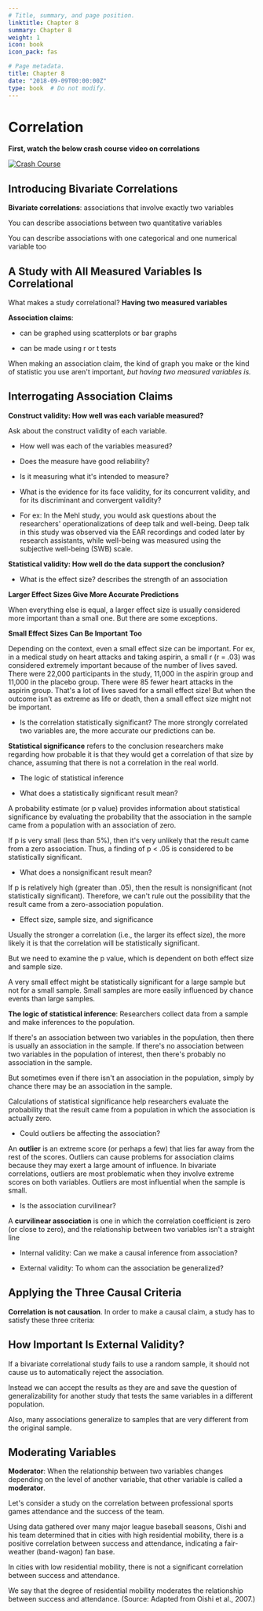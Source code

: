```yaml
---
# Title, summary, and page position.
linktitle: Chapter 8
summary: Chapter 8
weight: 1
icon: book
icon_pack: fas

# Page metadata.
title: Chapter 8
date: "2018-09-09T00:00:00Z"
type: book  # Do not modify.
---
```


# Correlation

**First, watch the below crash course video on correlations**

[![Crash Course](https://img.youtube.com/vi/GtV-VYdNt_g/0.jpg)](http://www.youtube.com/watch?v=GtV-VYdNt_g "Correlation Crash Course")


## Introducing Bivariate Correlations

**Bivariate correlations**: associations that involve exactly two variables

You can describe associations between two quantitative variables

You can describe associations with one categorical and one numerical variable too

## A Study with All Measured Variables Is Correlational

What makes a study correlational? **Having two measured variables**

**Association claims**: 

* can be graphed using scatterplots or bar graphs

* can be made using r or t tests

When making an association claim, the kind of graph you make or the kind of statistic you use aren't important, *but having two measured variables is.*

## Interrogating Association Claims

**Construct validity: How well was each variable measured?**

Ask about the construct validity of each variable.

* How well was each of the variables measured?

* Does the measure have good reliability? 

* Is it measuring what it's intended to measure? 

* What is the evidence for its face validity, for its concurrent validity, and for its discriminant and convergent validity?

* For ex: In the Mehl study, you would ask questions about the researchers' operationalizations of deep talk and well-being. Deep talk in this study was observed via the EAR recordings and coded later by research assistants, while well-being was measured using the subjective well-being (SWB) scale.





**Statistical validity: How well do the data support the conclusion?**

* What is the effect size? describes the strength of an association


**Larger Effect Sizes Give More Accurate Predictions** 

When everything else is equal, a larger effect size is usually considered more important than a small one. But there are some exceptions.

**Small Effect Sizes Can Be Important Too**

Depending on the context, even a small effect size can be important. 
For ex, in a medical study on heart attacks and taking aspirin, a small r (r = .03) was considered extremely important because of the number of lives saved. There were 22,000 participants in the study, 11,000 in the aspirin group and 11,000 in the placebo group. There were 85 fewer heart attacks in the aspirin group. That's a lot of lives saved for a small effect size! But when the outcome isn't as extreme as life or death, then a small effect size might not be important.  

* Is the correlation statistically significant? The more strongly correlated two variables are, the more accurate our predictions can be.  

**Statistical significance** refers to the conclusion researchers make regarding how probable it is that they would get a correlation of that size by chance, assuming that there is not a correlation in the real world.

* The logic of statistical inference

* What does a statistically significant result mean?

A probability estimate (or p value) provides information about statistical significance by evaluating the probability that the association in the sample came from a population with an association of zero.
 
If p is very small (less than 5%), then it's very unlikely that the result came from a zero association. 
Thus, a finding of p < .05 is considered to be statistically significant.

* What does a nonsignificant result mean?

If p is relatively high (greater than .05), then the result is nonsignificant  (not statistically significant).
Therefore, we can't rule out the possibility that the result came from a zero-association population.

* Effect size, sample size, and significance 

Usually the stronger a correlation (i.e., the larger its effect size), the more likely it is that the correlation will be statistically significant. 

But we need to examine the p value, which is dependent on both effect size and sample size. 

A very small effect might be statistically significant for a large sample but not for a small sample. Small samples are more easily influenced by chance events than large samples.


**The logic of statistical inference**: Researchers collect data from a sample and make inferences to the population. 

If there's an association between two variables in the population, then there is usually an association in the sample. If there's no association between two variables in the population of interest, then there's probably no association in the sample. 

But sometimes even if there isn't an association in the population, simply by chance there may be an association in the sample. 

Calculations of statistical significance help researchers evaluate the probability that the result came from a population in which the association is actually zero.


* Could outliers be affecting the association?

An **outlier** is an extreme score (or perhaps a few) that lies far away from the rest of the scores. Outliers can cause problems for association claims because they may exert a large amount of influence. In bivariate correlations, outliers are most problematic when they involve extreme scores on both variables. Outliers are most influential when the sample is small. 

* Is the association curvilinear?

A **curvilinear association** is one in which the correlation coefficient is zero (or close to zero), and the relationship between two variables isn't a straight line

* Internal validity: Can we make a causal inference from association?

* External validity: To whom can the association be generalized?

## Applying the Three Causal Criteria

**Correlation is not causation**. In order to make a causal claim, a study has to satisfy these three criteria:

## How Important Is External Validity?

If a bivariate correlational study fails to use a random sample, it should not cause us to automatically reject the association. 

Instead we can accept the results as they are and save the question of generalizability for another study that tests the same variables in a different population. 

Also, many associations generalize to samples that are very different from the original sample. 

## Moderating Variables

**Moderator**: When the relationship between two variables changes depending on the level of another variable, that other variable is called a **moderator**.

Let's consider a study on the correlation between professional sports games attendance and the success of the team. 

Using data gathered over many major league baseball seasons, Oishi and his team determined that in cities with high residential mobility, there is a positive correlation between success and attendance, indicating a fair-weather (band-wagon) fan base. 

In cities with low residential mobility, there is not a significant correlation between success and attendance. 

We say that the degree of residential mobility moderates the relationship between success and attendance. (Source: Adapted from Oishi et al., 2007.)

